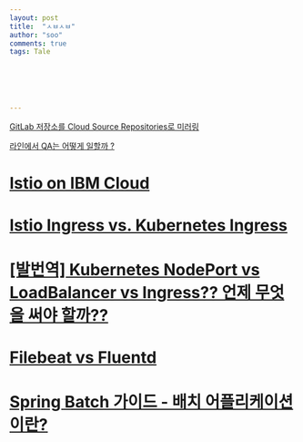 ```yaml
---
layout: post
title:  "ㅅㅂㅅㅂ"
author: "soo"
comments: true
tags: Tale






---
```


[GitLab 저장소를 Cloud Source Repositories로 미러링](https://cloud.google.com/architecture/mirroring-gitlab-repositories-to-cloud-source-repositories?hl=ko)



[라인에서 QA는 어떻게 일할까 ?](https://engineering.linecorp.com/ko/blog/about-line-qa/)

# [Istio on IBM Cloud](https://www.ibm.com/kr-ko/cloud/istio?p1=Search&p4=43700052661332807&p5=b&gclsrc=aw.ds&gclid=Cj0KCQjwraqHBhDsARIsAKuGZeElAjoMj3-7K8qwldQuIgj4bIIe6b58VX6GKGmfUa9zqIIR2T6emn8aAnEHEALw_wcB)



# [Istio Ingress vs. Kubernetes Ingress](https://software.danielwatrous.com/istio-ingress-vs-kubernetes-ingress/)







# [[발번역] Kubernetes NodePort vs LoadBalancer vs Ingress?? 언제 무엇을 써야 할까??](https://blog.leocat.kr/notes/2019/08/22/translation-kubernetes-nodeport-vs-loadbalancer-vs-ingress)





# [Filebeat vs Fluentd](https://stackshare.io/stackups/filebeat-vs-fluentd)





# [Spring Batch 가이드 - 배치 어플리케이션이란?](https://jojoldu.tistory.com/324)